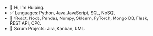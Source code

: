 - 👋 Hi, I’m Huiping.
- ✅ Languages: Python, Java,JavaScript, SQL, NoSQL
- 🎨 :React, Node, Pandas, Numpy, Sklearn, PyTorch, Mongo DB, Flask, REST API, CPC.
- 🚀 Scrum Projects: Jira, Kanban, UML.



<!---
Huiping27/Huiping27 is a ✨ special ✨ repository because its `README.md` (this file) appears on your GitHub profile.
You can click the Preview link to take a look at your changes.
--->

